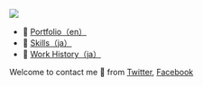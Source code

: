 ![](https://pbs.twimg.com/media/D_rFr1fVUAEMB6i?format=jpg)

- :art: [Portfolio（en）](https://did0es.me)
- :wrench: [Skills（ja）](https://scrapbox.io/did0es/出来る・出来ない)
- :luggage: [Work History（ja）](https://www.wantedly.com/id/did0es)

Welcome to contact me :wave: from [Twitter](https://twitter.com/did0es), [Facebook](https://www.facebook.com/profile.php?id=100028982675881)
